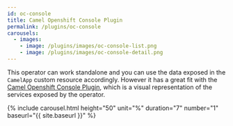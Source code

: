```yaml
---
id: oc-console
title: Camel Openshift Console Plugin
permalink: /plugins/oc-console
carousels:
  - images: 
    - image: /plugins/images/oc-console-list.png
    - image: /plugins/images/oc-console-detail.png
---
```


This operator can work standalone and you can use the data exposed in the `CamelApp` custom resource accordingly. However it has a great fit with the [Camel Openshift Console Plugin](https://github.com/camel-tooling/camel-openshift-console-plugin?tab=readme-ov-file#deployment-to-openshift), which is a visual representation of the services exposed by the operator.


  {% include carousel.html height="50" unit="%" duration="7" number="1" baseurl="{{ site.baseurl }}" %}
